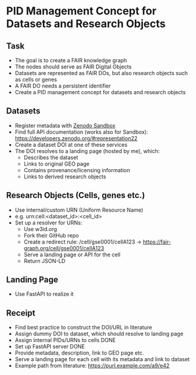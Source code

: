 # PID Management Concept for Datasets and Research Objects

## Task
* The goal is to create a FAIR knowledge graph
* The nodes should serve as FAIR Digital Objects
* Datasets are represented as FAIR DOs, but also research objects such as cells or genes
* A FAIR DO needs a persistent identifier
* Create a PID management concept for datasets and research objects

## Datasets
* Register metadata with [Zenodo Sandbox](https://sandbox.zenodo.org/)
* Find full API documentation (works also for Sandbox): https://developers.zenodo.org/#representation22
* Create a dataset DOI at one of these services
* The DOI resolves to a landing page (hosted by me), which:
  * Describes the dataset
  * Links to original GEO page
  * Contains provenance/licensing information
  * Links to derived research objects

## Research Objects (Cells, genes etc.)
* Use internal/custom URN (Uniform Resource Name)
* e.g. urn:cell:<dataset_id>:<cell_id>
* Set up a resolver for URNs:
  * Use w3id.org
  * Fork their GitHub repo
  * Create a redirect rule: /cell/gse0001/cellA123 → https://fair-graph.org/cell/gse0001/cellA123
  * Serve a landing page or API for the cell
  * Return JSON-LD
  
## Landing Page
* Use FastAPI to realize it

## Receipt
* Find best practice to construct the DOI/URL in literature
* Assign dummy DOI to dataset, which should resolve to landing page
* Assign internal PIDs/URNs to cells DONE
* Set up FastAPI server DONE
* Provide metadata, description, link to GEO page etc.
* Serve a landing page for each cell with its metadata and link to dataset
* Example path from literature: https://purl.example.com/a9/e42
